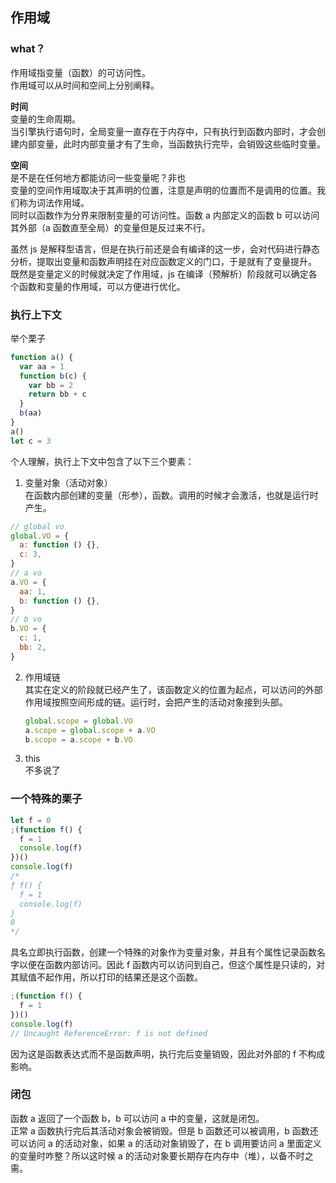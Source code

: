 ## 作用域

### what？

作用域指变量（函数）的可访问性。  
作用域可以从时间和空间上分别阐释。

**时间**  
变量的生命周期。  
当引擎执行语句时，全局变量一直存在于内存中，只有执行到函数内部时，才会创建内部变量，此时内部变量才有了生命，当函数执行完毕，会销毁这些临时变量。

**空间**  
是不是在任何地方都能访问一些变量呢？非也  
变量的空间作用域取决于其声明的位置，注意是声明的位置而不是调用的位置。我们称为词法作用域。  
同时以函数作为分界来限制变量的可访问性。函数 a 内部定义的函数 b 可以访问其外部（a 函数直至全局）的变量但是反过来不行。

虽然 js 是解释型语言，但是在执行前还是会有编译的这一步，会对代码进行静态分析，提取出变量和函数声明挂在对应函数定义的门口，于是就有了变量提升。  
既然是变量定义的时候就决定了作用域，js 在编译（预解析）阶段就可以确定各个函数和变量的作用域，可以方便进行优化。

### 执行上下文

举个栗子

```js
function a() {
  var aa = 1
  function b(c) {
    var bb = 2
    return bb + c
  }
  b(aa)
}
a()
let c = 3
```

个人理解，执行上下文中包含了以下三个要素：

1. 变量对象（活动对象）  
   在函数内部创建的变量（形参），函数。调用的时候才会激活，也就是运行时产生。

```js
// global vo
global.VO = {
  a: function () {},
  c: 3,
}
// a vo
a.VO = {
  aa: 1,
  b: function () {},
}
// b vo
b.VO = {
  c: 1,
  bb: 2,
}
```

2. 作用域链  
   其实在定义的阶段就已经产生了，该函数定义的位置为起点，可以访问的外部作用域按照空间形成的链。运行时，会把产生的活动对象接到头部。

   ```js
   global.scope = global.VO
   a.scope = global.scope + a.VO
   b.scope = a.scope + b.VO
   ```

3. this  
   不多说了

### 一个特殊的栗子

```js
let f = 0
;(function f() {
  f = 1
  console.log(f)
})()
console.log(f)
/* 
ƒ f() {
  f = 1
  console.log(f)
}
0
*/
```

具名立即执行函数，创建一个特殊的对象作为变量对象，并且有个属性记录函数名字以便在函数内部访问。因此 f 函数内可以访问到自己，但这个属性是只读的，对其赋值不起作用，所以打印的结果还是这个函数。

```js
;(function f() {
  f = 1
})()
console.log(f)
// Uncaught ReferenceError: f is not defined
```

因为这是函数表达式而不是函数声明，执行完后变量销毁，因此对外部的 f 不构成影响。

### 闭包

函数 a 返回了一个函数 b，b 可以访问 a 中的变量，这就是闭包。  
正常 a 函数执行完后其活动对象会被销毁。但是 b 函数还可以被调用，b 函数还可以访问 a 的活动对象，如果 a 的活动对象销毁了，在 b 调用要访问 a 里面定义的变量时咋整？所以这时候 a 的活动对象要长期存在内存中（堆），以备不时之需。
